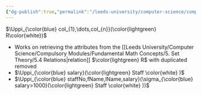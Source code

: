 ```yaml
---
{"dg-publish":true,"permalink":"/leeds-university/computer-science/compulsory-modules/databases/old/relational-data-model/relational-algebra/projection/"}
---
```


$\Uppi_{\color{blue} col_{1},\dots,col_{n}}(\color{lightgreen} R\color{white})$
- Works on retrieving the attributes from the [[Leeds University/Computer Science/Compulsory Modules/Fundamental Math Concepts/5. Set Theory/5.4 Relations\|relation]] $\color{lightgreen} R$ with duplicated removed
- $\Uppi_{\color{blue} salary}(\color{lightgreen} Staff \color{white} )$
- $\Uppi_{\color{blue} staffNo,fName,lName,salary}(\sigma_{\color{blue} salary>1000}(\color{lightgreen} Staff \color{white} ))$
